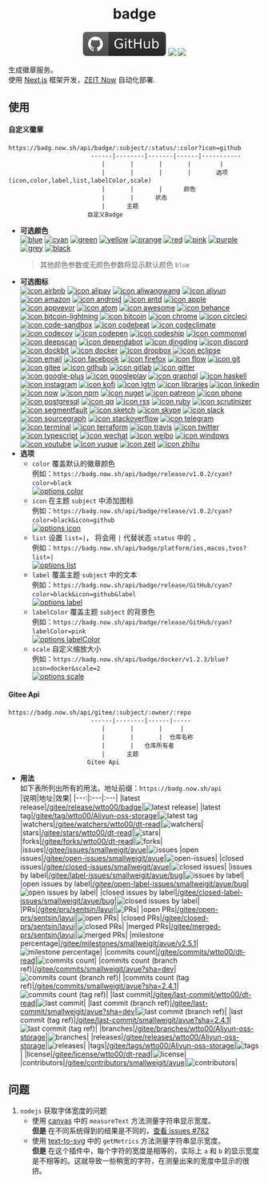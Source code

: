 <h1 align="center">badge</h1>
<p align="center">
  <a href="https://github.com/wtto00/badge" target="_blank"><img src="./docs/svgs/my-github.svg" /></a> <a href="https://gitee.com/wtto00/badge" target="_black"><img src="https://badg.now.sh/api/badge/release/Gitee/orange?icon=gitee&label&scale=1.2" /></a> <a href="https://badg.now.sh" target="_blank"><img src="https://badg.now.sh/api/badge/icon/My Site/cyan?icon=badg&label&scale=1.2" /></a>
</p>

生成徽章服务。  
使用 [Next.js](https://nextjs.org/) 框架开发，[ZEIT Now](https://zeit.co/) 自动化部署.

## 使用

#### 自定义徽章

```
https://badg.now.sh/api/badge/:subject/:status/:color?icon=github
                       ------|--------|-------|------|-----------
                          |       |       |       |        |
                          |       |       |       |       选项(icon,color,label,list,labelColor,scale)
                          |       |       |      颜色
                          |       |      状态
                          |      主题
                      自定义Badge
```

- **可选颜色**  
  [![blue](https://badg.now.sh/api/badge/color/blue/blue "color blue")](https://badg.now.sh/api/badge/color/blue/blue) [![cyan](https://badg.now.sh/api/badge/color/cyan/cyan "color cyan")](https://badg.now.sh/api/badge/color/cyan/cyan) [![green](https://badg.now.sh/api/badge/color/green/green "color green")](https://badg.now.sh/api/badge/color/green/green) [![yellow](https://badg.now.sh/api/badge/color/yellow/yellow "color yellow")](https://badg.now.sh/api/badge/color/yellow/yellow) [![orange](https://badg.now.sh/api/badge/color/orange/orange "color orange")](https://badg.now.sh/api/badge/color/orange/orange) [![red](https://badg.now.sh/api/badge/color/red/red "color red")](https://badg.now.sh/api/badge/color/red/red) [![pink](https://badg.now.sh/api/badge/color/pink/pink "color pink")](https://badg.now.sh/api/badge/color/pink/pink) [![purple](https://badg.now.sh/api/badge/color/purple/purple "color purple")](https://badg.now.sh/api/badge/color/purple/purple) [![grey](https://badg.now.sh/api/badge/color/grey/grey "color grey")](https://badg.now.sh/api/badge/color/grey/grey) [![black](https://badg.now.sh/api/badge/color/black/black "color black")](https://badg.now.sh/api/badge/color/black/black)
  > 其他颜色参数或无颜色参数将显示默认颜色 `blue`
- **可选图标**  
  [![icon airbnb](https://badg.now.sh/api/badge/icon/airbnb?icon=airbnb&label "icon airbnb")](https://badg.now.sh/api/badge/icon/airbnb?icon=airbnb&label) [![icon alipay](https://badg.now.sh/api/badge/icon/alipay?icon=alipay&label "icon alipay")](https://badg.now.sh/api/badge/icon/alipay?icon=alipay&label) [![icon aliwangwang](https://badg.now.sh/api/badge/icon/aliwangwang?icon=aliwangwang&label "icon aliwangwang")](https://badg.now.sh/api/badge/icon/aliwangwang?icon=aliwangwang&label) [![icon aliyun](https://badg.now.sh/api/badge/icon/aliyun?icon=aliyun&label "icon aliyun")](https://badg.now.sh/api/badge/icon/aliyun?icon=aliyun&label) [![icon amazon](https://badg.now.sh/api/badge/icon/amazon?icon=amazon&label "icon amazon")](https://badg.now.sh/api/badge/icon/amazon?icon=amazon&label) [![icon android](https://badg.now.sh/api/badge/icon/android?icon=android&label "icon android")](https://badg.now.sh/api/badge/icon/android?icon=android&label) [![icon antd](https://badg.now.sh/api/badge/icon/antd?icon=antd&label "icon antd")](https://badg.now.sh/api/badge/icon/antd?icon=antd&label) [![icon apple](https://badg.now.sh/api/badge/icon/apple?icon=apple&label "icon apple")](https://badg.now.sh/api/badge/icon/apple?icon=apple&label) [![icon appveyor](https://badg.now.sh/api/badge/icon/appveyor?icon=appveyor&label "icon appveyor")](https://badg.now.sh/api/badge/icon/appveyor?icon=appveyor&label) [![icon atom](https://badg.now.sh/api/badge/icon/atom?icon=atom&label "icon atom")](https://badg.now.sh/api/badge/icon/atom?icon=atom&label) [![icon awesome](https://badg.now.sh/api/badge/icon/awesome?icon=awesome&label "icon awesome")](https://badg.now.sh/api/badge/icon/awesome?icon=awesome&label) [![icon behance](https://badg.now.sh/api/badge/icon/behance?icon=behance&label "icon behance")](https://badg.now.sh/api/badge/icon/behance?icon=behance&label) [![icon bitcoin-lightning](https://badg.now.sh/api/badge/icon/bitcoin-lightning?icon=bitcoin-lightning&label "icon bitcoin-lightning")](https://badg.now.sh/api/badge/icon/bitcoin-lightning?icon=bitcoin-lightning&label) [![icon bitcoin](https://badg.now.sh/api/badge/icon/bitcoin?icon=bitcoin&label "icon bitcoin")](https://badg.now.sh/api/badge/icon/bitcoin?icon=bitcoin&label) [![icon chrome](https://badg.now.sh/api/badge/icon/chrome?icon=chrome&label "icon chrome")](https://badg.now.sh/api/badge/icon/chrome?icon=chrome&label) [![icon circleci](https://badg.now.sh/api/badge/icon/circleci?icon=circleci&label "icon circleci")](https://badg.now.sh/api/badge/icon/circleci?icon=circleci&label) [![icon code-sandbox](https://badg.now.sh/api/badge/icon/code-sandbox?icon=code-sandbox&label "icon code-sandbox")](https://badg.now.sh/api/badge/icon/code-sandbox?icon=code-sandbox&label) [![icon codebeat](https://badg.now.sh/api/badge/icon/codebeat?icon=codebeat&label "icon codebeat")](https://badg.now.sh/api/badge/icon/codebeat?icon=codebeat&label) [![icon codeclimate](https://badg.now.sh/api/badge/icon/codeclimate?icon=codeclimate&label "icon codeclimate")](https://badg.now.sh/api/badge/icon/codeclimate?icon=codeclimate&label) [![icon codecov](https://badg.now.sh/api/badge/icon/codecov?icon=codecov&label "icon codecov")](https://badg.now.sh/api/badge/icon/codecov?icon=codecov&label) [![icon codepen](https://badg.now.sh/api/badge/icon/codepen?icon=codepen&label "icon codepen")](https://badg.now.sh/api/badge/icon/codepen?icon=codepen&label) [![icon codeship](https://badg.now.sh/api/badge/icon/codeship?icon=codeship&label "icon codeship")](https://badg.now.sh/api/badge/icon/codeship?icon=codeship&label) [![icon commonwl](https://badg.now.sh/api/badge/icon/commonwl?icon=commonwl&label "icon commonwl")](https://badg.now.sh/api/badge/icon/commonwl?icon=commonwl&label) [![icon deepscan](https://badg.now.sh/api/badge/icon/deepscan?icon=deepscan&label "icon deepscan")](https://badg.now.sh/api/badge/icon/deepscan?icon=deepscan&label) [![icon dependabot](https://badg.now.sh/api/badge/icon/dependabot?icon=dependabot&label "icon dependabot")](https://badg.now.sh/api/badge/icon/dependabot?icon=dependabot&label) [![icon dingding](https://badg.now.sh/api/badge/icon/dingding?icon=dingding&label "icon dingding")](https://badg.now.sh/api/badge/icon/dingding?icon=dingding&label) [![icon discord](https://badg.now.sh/api/badge/icon/discord?icon=discord&label "icon discord")](https://badg.now.sh/api/badge/icon/discord?icon=discord&label) [![icon dockbit](https://badg.now.sh/api/badge/icon/dockbit?icon=dockbit&label "icon dockbit")](https://badg.now.sh/api/badge/icon/dockbit?icon=dockbit&label) [![icon docker](https://badg.now.sh/api/badge/icon/docker?icon=docker&label "icon docker")](https://badg.now.sh/api/badge/icon/docker?icon=docker&label) [![icon dropbox](https://badg.now.sh/api/badge/icon/dropbox?icon=dropbox&label "icon dropbox")](https://badg.now.sh/api/badge/icon/dropbox?icon=dropbox&label) [![icon eclipse](https://badg.now.sh/api/badge/icon/eclipse?icon=eclipse&label "icon eclipse")](https://badg.now.sh/api/badge/icon/eclipse?icon=eclipse&label) [![icon email](https://badg.now.sh/api/badge/icon/email?icon=email&label "icon email")](https://badg.now.sh/api/badge/icon/email?icon=email&label) [![icon facebook](https://badg.now.sh/api/badge/icon/facebook?icon=facebook&label "icon facebook")](https://badg.now.sh/api/badge/icon/facebook?icon=facebook&label) [![icon firefox](https://badg.now.sh/api/badge/icon/firefox?icon=firefox&label "icon firefox")](https://badg.now.sh/api/badge/icon/firefox?icon=firefox&label) [![icon flow](https://badg.now.sh/api/badge/icon/flow?icon=flow&label "icon flow")](https://badg.now.sh/api/badge/icon/flow?icon=flow&label) [![icon git](https://badg.now.sh/api/badge/icon/git?icon=git&label "icon git")](https://badg.now.sh/api/badge/icon/git?icon=git&label) [![icon gitee](https://badg.now.sh/api/badge/icon/gitee?icon=gitee&label "icon gitee")](https://badg.now.sh/api/badge/icon/gitee?icon=gitee&label) [![icon github](https://badg.now.sh/api/badge/icon/github?icon=github&label "icon github")](https://badg.now.sh/api/badge/icon/github?icon=github&label) [![icon gitlab](https://badg.now.sh/api/badge/icon/gitlab?icon=gitlab&label "icon gitlab")](https://badg.now.sh/api/badge/icon/gitlab?icon=gitlab&label) [![icon gitter](https://badg.now.sh/api/badge/icon/gitter?icon=gitter&label "icon gitter")](https://badg.now.sh/api/badge/icon/gitter?icon=gitter&label) [![icon google-plus](https://badg.now.sh/api/badge/icon/google-plus?icon=google-plus&label "icon google-plus")](https://badg.now.sh/api/badge/icon/google-plus?icon=google-plus&label) [![icon googleplay](https://badg.now.sh/api/badge/icon/googleplay?icon=googleplay&label "icon googleplay")](https://badg.now.sh/api/badge/icon/googleplay?icon=googleplay&label) [![icon graphql](https://badg.now.sh/api/badge/icon/graphql?icon=graphql&label "icon graphql")](https://badg.now.sh/api/badge/icon/graphql?icon=graphql&label) [![icon haskell](https://badg.now.sh/api/badge/icon/haskell?icon=haskell&label "icon haskell")](https://badg.now.sh/api/badge/icon/haskell?icon=haskell&label) [![icon instagram](https://badg.now.sh/api/badge/icon/instagram?icon=instagram&label "icon instagram")](https://badg.now.sh/api/badge/icon/instagram?icon=instagram&label) [![icon kofi](https://badg.now.sh/api/badge/icon/kofi?icon=kofi&label "icon kofi")](https://badg.now.sh/api/badge/icon/kofi?icon=kofi&label) [![icon lgtm](https://badg.now.sh/api/badge/icon/lgtm?icon=lgtm&label "icon lgtm")](https://badg.now.sh/api/badge/icon/lgtm?icon=lgtm&label) [![icon libraries](https://badg.now.sh/api/badge/icon/libraries?icon=libraries&label "icon libraries")](https://badg.now.sh/api/badge/icon/libraries?icon=libraries&label) [![icon linkedin](https://badg.now.sh/api/badge/icon/linkedin?icon=linkedin&label "icon linkedin")](https://badg.now.sh/api/badge/icon/linkedin?icon=linkedin&label) [![icon now](https://badg.now.sh/api/badge/icon/now?icon=now&label "icon now")](https://badg.now.sh/api/badge/icon/now?icon=now&label) [![icon npm](https://badg.now.sh/api/badge/icon/npm?icon=npm&label "icon npm")](https://badg.now.sh/api/badge/icon/npm?icon=npm&label) [![icon nuget](https://badg.now.sh/api/badge/icon/nuget?icon=nuget&label "icon nuget")](https://badg.now.sh/api/badge/icon/nuget?icon=nuget&label) [![icon patreon](https://badg.now.sh/api/badge/icon/patreon?icon=patreon&label "icon patreon")](https://badg.now.sh/api/badge/icon/patreon?icon=patreon&label) [![icon phone](https://badg.now.sh/api/badge/icon/phone?icon=phone&label "icon phone")](https://badg.now.sh/api/badge/icon/phone?icon=phone&label) [![icon postgresql](https://badg.now.sh/api/badge/icon/postgresql?icon=postgresql&label "icon postgresql")](https://badg.now.sh/api/badge/icon/postgresql?icon=postgresql&label) [![icon qq](https://badg.now.sh/api/badge/icon/qq?icon=qq&label "icon qq")](https://badg.now.sh/api/badge/icon/qq?icon=qq&label) [![icon rss](https://badg.now.sh/api/badge/icon/rss?icon=rss&label "icon rss")](https://badg.now.sh/api/badge/icon/rss?icon=rss&label) [![icon ruby](https://badg.now.sh/api/badge/icon/ruby?icon=ruby&label "icon ruby")](https://badg.now.sh/api/badge/icon/ruby?icon=ruby&label) [![icon scrutinizer](https://badg.now.sh/api/badge/icon/scrutinizer?icon=scrutinizer&label "icon scrutinizer")](https://badg.now.sh/api/badge/icon/scrutinizer?icon=scrutinizer&label) [![icon segmentfault](https://badg.now.sh/api/badge/icon/segmentfault?icon=segmentfault&label "icon segmentfault")](https://badg.now.sh/api/badge/icon/segmentfault?icon=segmentfault&label) [![icon sketch](https://badg.now.sh/api/badge/icon/sketch?icon=sketch&label "icon sketch")](https://badg.now.sh/api/badge/icon/sketch?icon=sketch&label) [![icon skype](https://badg.now.sh/api/badge/icon/skype?icon=skype&label "icon skype")](https://badg.now.sh/api/badge/icon/skype?icon=skype&label) [![icon slack](https://badg.now.sh/api/badge/icon/slack?icon=slack&label "icon slack")](https://badg.now.sh/api/badge/icon/slack?icon=slack&label) [![icon sourcegraph](https://badg.now.sh/api/badge/icon/sourcegraph?icon=sourcegraph&label "icon sourcegraph")](https://badg.now.sh/api/badge/icon/sourcegraph?icon=sourcegraph&label) [![icon stackoverflow](https://badg.now.sh/api/badge/icon/stackoverflow?icon=stackoverflow&label "icon stackoverflow")](https://badg.now.sh/api/badge/icon/stackoverflow?icon=stackoverflow&label) [![icon telegram](https://badg.now.sh/api/badge/icon/telegram?icon=telegram&label "icon telegram")](https://badg.now.sh/api/badge/icon/telegram?icon=telegram&label) [![icon terminal](https://badg.now.sh/api/badge/icon/terminal?icon=terminal&label "icon terminal")](https://badg.now.sh/api/badge/icon/terminal?icon=terminal&label) [![icon terraform](https://badg.now.sh/api/badge/icon/terraform?icon=terraform&label "icon terraform")](https://badg.now.sh/api/badge/icon/terraform?icon=terraform&label) [![icon travis](https://badg.now.sh/api/badge/icon/travis?icon=travis&label "icon travis")](https://badg.now.sh/api/badge/icon/travis?icon=travis&label) [![icon twitter](https://badg.now.sh/api/badge/icon/twitter?icon=twitter&label "icon twitter")](https://badg.now.sh/api/badge/icon/twitter?icon=twitter&label) [![icon typescript](https://badg.now.sh/api/badge/icon/typescript?icon=typescript&label "icon typescript")](https://badg.now.sh/api/badge/icon/typescript?icon=typescript&label) [![icon wechat](https://badg.now.sh/api/badge/icon/wechat?icon=wechat&label "icon wechat")](https://badg.now.sh/api/badge/icon/wechat?icon=wechat&label) [![icon weibo](https://badg.now.sh/api/badge/icon/weibo?icon=weibo&label "icon weibo")](https://badg.now.sh/api/badge/icon/weibo?icon=weibo&label) [![icon windows](https://badg.now.sh/api/badge/icon/windows?icon=windows&label "icon windows")](https://badg.now.sh/api/badge/icon/windows?icon=windows&label) [![icon youtube](https://badg.now.sh/api/badge/icon/youtube?icon=youtube&label "icon youtube")](https://badg.now.sh/api/badge/icon/youtube?icon=youtube&label) [![icon yuque](https://badg.now.sh/api/badge/icon/yuque?icon=yuque&label "icon yuque")](https://badg.now.sh/api/badge/icon/yuque?icon=yuque&label) [![icon zeit](https://badg.now.sh/api/badge/icon/zeit?icon=zeit&label "icon zeit")](https://badg.now.sh/api/badge/icon/zeit?icon=zeit&label) [![icon zhihu](https://badg.now.sh/api/badge/icon/zhihu?icon=zhihu&label "icon zhihu")](https://badg.now.sh/api/badge/icon/zhihu?icon=zhihu&label)
- **选项**
  - `color` 覆盖默认的徽章颜色  
    例如：`https://badg.now.sh/api/badge/release/v1.0.2/cyan?color=black`  
    [![options color](https://badg.now.sh/api/badge/release/v1.0.2/cyan?color=black "options color")](https://badg.now.sh/api/badge/release/v1.0.2/cyan?color=black)
  - `icon` 在主题 `subject` 中添加图标  
    例如：`https://badg.now.sh/api/badge/release/v1.0.2/cyan?color=black&icon=github`  
    [![options icon](https://badg.now.sh/api/badge/release/v1.0.2/cyan?color=black&icon=github "options icon")](https://badg.now.sh/api/badge/release/v1.0.2/cyan?color=black&icon=github)
  - `list` 设置 `list=|`， 将会用 `|` 代替状态 `status` 中的 `,`  
    例如：`https://badg.now.sh/api/badge/platform/ios,macos,tvos?list=|`  
    [![options list](https://badg.now.sh/api/badge/platform/ios,macos,tvos?list=| "options label")](https://badg.now.sh/api/badge/platform/ios,macos,tvos?list=|)
  - `label` 覆盖主题 `subject` 中的文本  
    例如：`https://badg.now.sh/api/badge/release/GitHub/cyan?color=black&icon=github&label`  
    [![options label](https://badg.now.sh/api/badge/release/GitHub/cyan?color=black&icon=github&label "options label")](https://badg.now.sh/api/badge/icon/GitHub/black?icon=github&label)
  - `labelColor` 覆盖主题 `subject` 的背景色  
    例如：`https://badg.now.sh/api/badge/release/GitHub/cyan?labelColor=pink`  
    [![options labelColor](https://badg.now.sh/api/badge/release/GitHub/cyan?labelColor=pink "options labelColor")](https://badg.now.sh/api/badge/release/GitHub/cyan?labelColor=pink)
  - `scale` 自定义缩放大小  
    例如：`https://badg.now.sh/api/badge/docker/v1.2.3/blue?icon=docker&scale=2`  
    [![options scale](https://badg.now.sh/api/badge/docker/v1.2.3/blue?icon=docker&scale=2 "options scale")](https://badg.now.sh/api/badge/docker/v1.2.3/blue?icon=docker&scale=2)

#### Gitee Api

```
https://badg.now.sh/api/gitee/:subject/:owner/:repo
                       ------|--------|------|-----
                          |       |       |     |
                          |       |       |  仓库名称
                          |       |   仓库所有者
                          |      主题
                      Gitee Api
```

- **用法**  
  如下表所列出所有的用法。地址前缀：`https://badg.now.sh/api`  
  |说明|地址|效果|
  |---:|:---|:---|
  |latest release|[/gitee/release/wtto00/badge](https://badg.now.sh/api/gitee/release/wtto00/badge)|![latest release](https://badg.now.sh/api/gitee/release/wtto00/badge "latest release")|
  |latest tag|[/gitee/tag/wtto00/Aliyun-oss-storage](https://badg.now.sh/api/gitee/tag/wtto00/Aliyun-oss-storage)|![latest tag](https://badg.now.sh/api/gitee/tag/wtto00/Aliyun-oss-storage "latest tag")
  |watchers|[/gitee/watchers/wtto00/dt-read](https://badg.now.sh/api/gitee/watchers/wtto00/dt-read)|![watchers](https://badg.now.sh/api/gitee/watchers/wtto00/dt-read "watchers")|
  |stars|[/gitee/stars/wtto00/dt-read](https://badg.now.sh/api/gitee/stars/wtto00/dt-read)|![stars](https://badg.now.sh/api/gitee/stars/wtto00/dt-read "stars")|
  |forks|[/gitee/forks/wtto00/dt-read](https://badg.now.sh/api/gitee/forks/wtto00/dt-read)|![forks](https://badg.now.sh/api/gitee/forks/wtto00/dt-read "forks")|
  |issues|[/gitee/issues/smallweigit/avue](https://badg.now.sh/api/gitee/issues/smallweigit/avue)|![issues](https://badg.now.sh/api/gitee/issues/smallweigit/avue "issues")
  |open issues|[/gitee/open-issues/smallweigit/avue](https://badg.now.sh/api/gitee/open-issues/smallweigit/avue)|![open-issues](https://badg.now.sh/api/gitee/open-issues/smallweigit/avue "open-issues")|
  |closed issues|[/gitee/closed-issues/smallweigit/avue](https://badg.now.sh/api/gitee/closed-issues/smallweigit/avue)|![closed issues](https://badg.now.sh/api/gitee/closed-issues/smallweigit/avue "closed issues")|
  |issues by label|[/gitee/label-issues/smallweigit/avue/bug](https://badg.now.sh/api/gitee/label-issues/smallweigit/avue/bug)|![issues by label](https://badg.now.sh/api/gitee/label-issues/smallweigit/avue/bug "issues by label")|
  |open issues by label|[/gitee/open-label-issues/smallweigit/avue/bug](https://badg.now.sh/api/gitee/open-label-issues/smallweigit/avue/bug)|![open issues by label](https://badg.now.sh/api/gitee/open-label-issues/smallweigit/avue/bug "open issues by label")|
  |closed issues by label|[/gitee/closed-label-issues/smallweigit/avue/bug](https://badg.now.sh/api/gitee/closed-label-issues/smallweigit/avue/bug)|![closed issues by label](https://badg.now.sh/api/gitee/closed-label-issues/smallweigit/avue/bug "closed issues by label")|
  |PRs|[/gitee/prs/sentsin/layui](https://badg.now.sh/api/gitee/prs/sentsin/layui)|![PRs](https://badg.now.sh/api/gitee/prs/sentsin/layui "PRs")|
  |open PRs|[/gitee/open-prs/sentsin/layui](https://badg.now.sh/api/gitee/open-prs/sentsin/layui)|![open PRs](https://badg.now.sh/api/gitee/open-prs/sentsin/layui "open PRs")|
  |closed PRs|[/gitee/closed-prs/sentsin/layui](https://badg.now.sh/api/gitee/closed-prs/sentsin/layui)|![closed PRs](https://badg.now.sh/api/gitee/closed-prs/sentsin/layui "closed PRs")|
  |merged PRs|[/gitee/merged-prs/sentsin/layui](https://badg.now.sh/api/gitee/merged-prs/sentsin/layui)|![merged PRs](https://badg.now.sh/api/gitee/merged-prs/sentsin/layui "merged PRs")|
  |milestone percentage|[/gitee/milestones/smallweigit/avue/v2.5.1](https://badg.now.sh/api/gitee/milestones/smallweigit/avue/v2.5.1)|![milestone percentage](https://badg.now.sh/api/gitee/milestones/smallweigit/avue/v2.5.1 "milestone percentage")|
  |commits count|[/gitee/commits/wtto00/dt-read](https://badg.now.sh/api/gitee/commits/wtto00/dt-read)|![commits count](https://badg.now.sh/api/gitee/commits/wtto00/dt-read "commits count")|
  |commits count (branch ref)|[/gitee/commits/smallweigit/avue?sha=dev](https://badg.now.sh/api/gitee/commits/smallweigit/avue?sha=dev)|![commits count (branch ref)](https://badg.now.sh/api/gitee/commits/smallweigit/avue?sha=dev "commits count (branch ref)")|
  |commits count (tag ref)|[/gitee/commits/smallweigit/avue?sha=2.4.1](https://badg.now.sh/api/gitee/commits/smallweigit/avue?sha=2.4.1)|![commits count (tag ref)](https://badg.now.sh/api/gitee/commits/smallweigit/avue?sha=2.4.1 "commits count (tag ref)")|
  |last commit|[/gitee/last-commit/wtto00/dt-read](https://badg.now.sh/api/gitee/last-commit/wtto00/dt-read)|![last commit](https://badg.now.sh/api/gitee/last-commit/wtto00/dt-read "last commit")|
  |last commit (branch ref)|[/gitee/last-commit/smallweigit/avue?sha=dev](https://badg.now.sh/api/gitee/last-commit/smallweigit/avue?sha=dev)|![last commit (branch ref)](https://badg.now.sh/api/gitee/last-commit/smallweigit/avue?sha=dev "last commit (branch ref)")|
  |last commit (tag ref)|[/gitee/last-commit/smallweigit/avue?sha=2.4.1](https://badg.now.sh/api/gitee/last-commit/smallweigit/avue?sha=2.4.1)|![last commit (tag ref)](https://badg.now.sh/api/gitee/last-commit/smallweigit/avue?sha=2.4.1 "last commit (tag ref)")|
  |branches|[/gitee/branches/wtto00/Aliyun-oss-storage](https://badg.now.sh/api/gitee/branches/wtto00/Aliyun-oss-storage)|![branches](https://badg.now.sh/api/gitee/branches/wtto00/Aliyun-oss-storage "branches")|
  |releases|[/gitee/releases/wtto00/Aliyun-oss-storage](https://badg.now.sh/api/gitee/releases/wtto00/Aliyun-oss-storage)|![releases](https://badg.now.sh/api/gitee/releases/wtto00/Aliyun-oss-storage "releases")|
  |tags|[/gitee/tags/wtto00/Aliyun-oss-storage](https://badg.now.sh/api/gitee/tags/wtto00/Aliyun-oss-storage)|![tags](https://badg.now.sh/api/gitee/tags/wtto00/Aliyun-oss-storage "tags")|
  |license|[/gitee/license/wtto00/dt-read](https://badg.now.sh/api/gitee/license/wtto00/dt-read)|![license](https://badg.now.sh/api/gitee/license/wtto00/dt-read "license")|
  |contributors|[/gitee/contributors/smallweigit/avue](https://badg.now.sh/api/gitee/contributors/smallweigit/avue)|![contributors](https://badg.now.sh/api/gitee/contributors/smallweigit/avue "contributors")|

## 问题

1. `nodejs` 获取字体宽度的问题
   - 使用 [canvas](https://www.npmjs.com/package/canvas#quick-example) 中的 `measureText` 方法测量字符串显示宽度。  
     **但是** 在不同系统得到的结果是不同的，[查看 issues #782](https://github.com/Automattic/node-canvas/issues/782)
   - 使用 [text-to-svg](https://www.npmjs.com/package/text-to-svg#texttosvggetmetricstext-option--) 中的 `getMetrics` 方法测量字符串显示宽度。  
     **但是** 在这个插件中，每个字符的宽度是相等的，实际上 `a` 和 `b` 的显示宽度是不相等的。这就导致一些稍宽的字符，在测量出来的宽度中显示的很挤。
